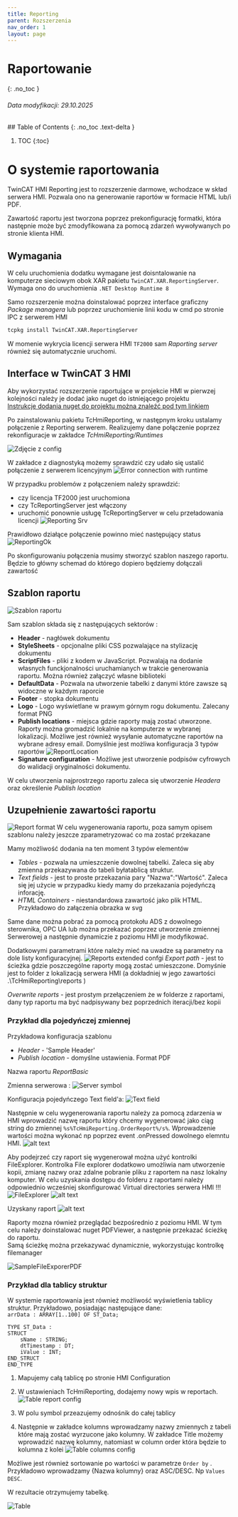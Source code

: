 ```yaml
---
title: Reporting 
parent: Rozszerzenia 
nav_order: 1
layout: page
---
```



# Raportowanie
{: .no_toc }
<h6> Data modyfikacji: 29.10.2025 </h6>
## Table of Contents
{: .no_toc .text-delta }

1. TOC
{:toc}

# O systemie raportowania 

TwinCAT HMI Reporting jest to rozszerzenie darmowe, wchodzace w skład serwera HMI. Pozwala ono na generowanie raportów w formacie HTML lub/i PDF. 

Zawartość raportu jest tworzona poprzez prekonfigurację formatki, która następnie może być zmodyfikowana za pomocą zdarzeń wywoływanych po stronie klienta HMI. 

## Wymagania
W celu uruchomienia dodatku wymagane jest doisntalowanie na komputerze sieciowym obok XAR pakietu `TwinCAT.XAR.ReportingServer`. Wymaga ono do uruchomienia `.NET Desktop Runtime 8`

Samo rozszerzenie można doinstalować poprzez interface graficzny *Package managera*  lub poprzez uruchomienie linii kodu w cmd po stronie IPC z serwerem HMI

```cmd
tcpkg install TwinCAT.XAR.ReportingServer
```

W momenie wykrycia licencji serwera HMI `TF2000` sam *Raporting server* również się automatycznie uruchomi.

## Interface w TwinCAT 3 HMI

Aby wykorzystać rozszerzenie raportujące w projekcie HMI w pierwzej kolejności należy je dodać jako nuget do istniejącego projektu \
[Instrukcje dodania nuget do projektu można znaleźć pod tym linkiem](https://infosys.beckhoff.com/english.php?content=../content/1033/te2000_tc3_hmi_engineering/17786609547.html&id=3274960559827440614)


Po zainstalowaniu pakietu TcHmiReporting, w następnym kroku ustalamy połączenie z Reporting serwerem. Realizujemy dane połączenie poprzez rekonfiguracje w zakładce *TcHmiReporting/Runtimes* 

![Zdjęcie z config](https://ba-pl.github.io/wiki/assets/images/Reporting/image.png)

W zakładce z diagnostyką możemy sprawdzić czy udało się ustalić połączenie z serwerem licencyjnym 
![Error connection with runtime](https://ba-pl.github.io/wiki/assets/images/Reporting/image-1.png)

W przypadku problemów z połączeniem należy sprawdzić:
 - czy licencja TF2000 jest uruchomiona
 - czy TcReportingServer jest włączony
 - uruchomić ponownie usługę TcReportingServer w celu przeładowania licencji
![Reporting Srv](https://ba-pl.github.io/wiki/assets/images/Reporting/image-2.png)

Prawidłowo działące połączenie powinno mieć następujący status 
![ReportingOk](https://ba-pl.github.io/wiki/assets/images/Reporting/image-3.png)

 Po skonfigurowaniu połączenia musimy stworzyć szablon naszego raportu.
 Będzie to główny schemad do którego dopiero będziemy dołączali zawartość

## Szablon raportu 
 ![Szablon raportu](https://ba-pl.github.io/wiki/assets/images/Reporting/image-4.png)


  Sam szablon składa się z następujących sektorów :
   - **Header** - nagłówek dokumentu
   - **StyleSheets** - opcjonalne pliki CSS pozwalające na stylizację dokumentu
   - **ScriptFiles** - pliki z kodem w JavaScript. Pozwalają na dodanie własnych funckjonalności uruchamianych w trakcie generowania raportu. Można również załączyć własne biblioteki
   - **DefaultData** - Pozwala na utworzenie tabelki z danymi które zawsze są widoczne w każdym raporcie
   - **Footer** - stopka dokumentu 
   - **Logo** - Logo wyświetlane w prawym górnym rogu dokumentu. Zalecany format PNG
   - **Publish locations** - miejsca gdzie raporty mają zostać utworzone. Raporty można gromadzić lokalnie na komputerze w wybranej lokalizacji. Możliwe jest również wysyłanie automatyczne raportów na wybrane adresy email. Domyślnie jest możliwa konfiguracja 3 typów raportów
  ![ReportLocation](image-6.png)
 - **Signature configuration** -  Możliwe jest utworzenie podpisów cyfrowych do walidacji oryginalności dokumentu. 

 W celu utworzenia najprostrzego raportu zaleca się utworzenie *Headera* oraz określenie *Publish location*

## Uzupełnienie zawartości raportu
![Report format](https://ba-pl.github.io/wiki/assets/images/Reporting/image-7.png)
W celu wygenerowania raportu, poza samym opisem szablonu należy jeszcze zparametryzować co ma zostać przekazane

Mamy możliwość dodania na ten moment 3 typów elementów
- *Tables* - pozwala na umieszczenie dowolnej tabelki. Zaleca się aby zmienna przekazywana do tabeli byłatablicą struktur.
- *Text fields* - jest to proste przekazania pary "Nazwa":"Wartość". Zaleca się jej użycie w przypadku kiedy mamy do przekazania pojedyńczą inforację.
- *HTML Containers* - niestandardowa zawartość jako plik HTML. Przykładowo do załączenia obrazka w svg
  
Same dane można pobrać za pomocą protokołu ADS  z dowolnego sterownika, OPC UA lub można przekazać poprzez utworzenie zmiennej Serwerowej a następnie dynamiczie z poziomu HMI je modyfikować.

Dodatkowymi parametrami które należy mieć na uwadze są parametry na dole listy konfiguracyjnej.
![Reports extended confgi](https://ba-pl.github.io/wiki/assets/images/Reporting/image-8.png)
*Export path* - jest to ścieżka gdzie poszczególne raporty mogą zostać umieszczone. Domyśnie jest to folder z lokalizacją serwera HMI (a dokładniej w jego zawartości .\TcHmiReporting\reports )

*Overwrite reports* - jest prostym przełączeniem że w folderze z raportami, dany typ raportu ma być nadpisywany bez poprzednich iteracji/bez kopii


### Przykład dla pojedyńczej zmiennej
 Przykładowa konfiguracja szablonu
 -  *Header* - 'Sample Header'
 -  *Publish location* - domyślne ustawienia. Format PDF

Nazwa raportu *ReportBasic*
  
Zmienna serwerowa : 
![Server symbol](https://ba-pl.github.io/wiki/assets/images/Reporting/image-9.png)

Konfiguracja pojedyńczego Text field'a:
![Text field](https://ba-pl.github.io/wiki/assets/images/Reporting/image-10.png)

Następnie w celu wygenerowania raportu należy za pomocą zdarzenia w HMI wprowadzić nazwę raportu który chcemy wygenerować jako ciąg string do zmiennej `%s%TcHmiReporting.OrderReport%/s%`. Wprowadzenie wartości można wykonać np poprzez event .onPressed dowolnego elemntu HMI.
![alt text](https://ba-pl.github.io/wiki/assets/images/Reporting/image-11.png)

Aby podejrzeć czy raport się wygenerował można użyć kontrolki FileExplorer. Kontrolka File explorer dodatkowo umożliwia nam utworzenie kopii, zmianę nazwy oraz zdalne pobranie pliku z raportem na nasz lokalny komputer. W celu uzyskania dostępu do folderu z raportami należy odpowiednio wcześniej skonfigurować Virtual directories serwera HMI !!!
![FileExplorer](image-12.png)
![alt text](https://ba-pl.github.io/wiki/assets/images/Reporting/image-13.png)

Uzyskany raport
![alt text](https://ba-pl.github.io/wiki/assets/images/Reporting/image-14.png)

Raporty mozna również przeglądać bezpośrednio z poziomu HMI. W tym celu należy doinstalować nuget PDFViewer, a następnie przekazać ścieżkę do raportu. \
Samą ścieżkę można przekazywać dynamicznie, wykorzystując kontrolkę filemanager

![SampleFileExporerPDF](https://ba-pl.github.io/wiki/assets/images/Reporting/image-15.png)

### Przykład dla tablicy struktur

W systemie raportowania jest również możliwość wyświetlenia tablicy struktur.
Przykładowo, posiadając następujące dane: \
`arrData : ARRAY[1..100] OF ST_Data;`

```
TYPE ST_Data :
STRUCT
	sName : STRING;
	dtTimestamp : DT;
	iValue : INT;
END_STRUCT
END_TYPE
```

1. Mapujemy całą tablicę po stronie HMI Configuration
2. W ustawieniach TcHmiReporting, dodajemy nowy wpis w reportach.
   ![Table report config](https://ba-pl.github.io/wiki/assets/images/Reporting/image-16.png)

3. W polu symbol przeazujemy odnośnik do całej tablicy
4. Następnie w zakładce kolumns wprowadzamy nazwy zmiennych z tabeli które mają zostać wyrzucone jako kolumny.
W zakładce Title możemy wprowadzić nazwę kolumny, natomiast w column order która będzie to kolumna z kolei
![Table columns config](https://ba-pl.github.io/wiki/assets/images/Reporting/image-17.png)

Możliwe jest również sortowanie po wartości w parametrze `Order by` . Przykładowo wprowadzamy {Nazwa kolumny} oraz ASC/DESC. Np `Values DESC`.

W rezultacie otrzymujemy tabelkę.

![Table](https://ba-pl.github.io/wiki/assets/images/Reporting/image-18.png)
